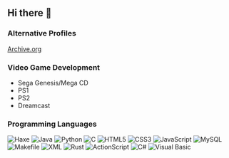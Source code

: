 ## Hi there 👋

### Alternative Profiles

<a href="https://archive.org/details/@oranje_noctune_devworks">Archive.org</a>

### Video Game Development

<ul>
  <li>Sega Genesis/Mega CD</li>
  <li>PS1</li>
  <li>PS2</li>
  <li>Dreamcast</li>
</ul>

### Programming Languages

![Haxe](https://img.shields.io/badge/Haxe-EA8220?style=for-the-badge&logo=haxe&logoColor=white)
![Java](https://img.shields.io/badge/Java-007396?style=for-the-badge&logo=openjdk&logoColor=white)
![Python](https://img.shields.io/badge/Python-3776AB?style=for-the-badge&logo=python&logoColor=white)
![C](https://img.shields.io/badge/C-00599C?style=for-the-badge&logo=c&logoColor=white)
![HTML5](https://img.shields.io/badge/HTML5-E34F26?style=for-the-badge&logo=html5&logoColor=white)
![CSS3](https://img.shields.io/badge/CSS3-1572B6?style=for-the-badge&logo=css3&logoColor=white)
![JavaScript](https://img.shields.io/badge/JavaScript-F7DF1E?style=for-the-badge&logo=javascript&logoColor=black)
![MySQL](https://img.shields.io/badge/MySQL-4479A1?style=for-the-badge&logo=mysql&logoColor=white)
![Makefile](https://img.shields.io/badge/Makefile-000000?style=for-the-badge&logoColor=white)
![XML](https://img.shields.io/badge/XML-8A2BE2?style=for-the-badge&logo=xml&logoColor=white)
![Rust](https://img.shields.io/badge/Rust-000000?style=for-the-badge&logo=rust&logoColor=white)
![ActionScript](https://img.shields.io/badge/ActionScript_3-FF6600?style=for-the-badge&logo=actionscript)
![C#](https://img.shields.io/badge/C%23-178600?style=for-the-badge&logo=c-sharp&logoColor=white)
![Visual Basic](https://img.shields.io/badge/Visual%20Basic-9999FF?style=for-the-badge&logo=visual-basic&logoColor=white)


<!--
**Albertina-06/Albertina-06** is a ✨ _special_ ✨ repository because its `README.md` (this file) appears on your GitHub profile.

Here are some ideas to get you started:

- 🔭 I’m currently working on ...
- 🌱 I’m currently learning ...
- 👯 I’m looking to collaborate on ...
- 🤔 I’m looking for help with ...
- 💬 Ask me about ...
- 📫 How to reach me: ...
- 😄 Pronouns: ...
- ⚡ Fun fact: ...
-->
